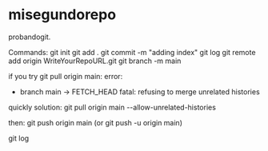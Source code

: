 # misegundorepo
probandogit.

Commands:
git init
git add .
git commit -m "adding index"
git log
git remote add origin WriteYourRepoURL.git
git branch -m main

if you try git pull origin main:  error:
* branch            main       -> FETCH_HEAD
fatal: refusing to merge unrelated histories

quickly solution:
git pull origin main --allow-unrelated-histories

then:
git push origin main   (or git push -u origin main)

git log





